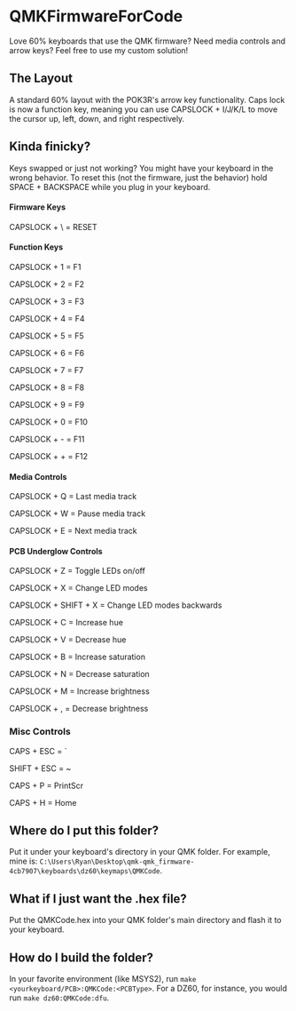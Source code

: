 # QMKFirmwareForCode
Love 60% keyboards that use the QMK firmware? Need media controls and arrow keys? Feel free to use my custom solution!

## The Layout
A standard 60% layout with the POK3R's arrow key functionality. Caps lock is now a function key, meaning you can use CAPSLOCK + I/J/K/L to move the cursor up, left, down, and right respectively.

## Kinda finicky?
Keys swapped or just not working? You might have your keyboard in the wrong behavior. To reset this (not the firmware, just the behavior) hold SPACE + BACKSPACE while you plug in your keyboard.

#### Firmware Keys
CAPSLOCK + \ = RESET

#### Function Keys
CAPSLOCK + 1 = F1

CAPSLOCK + 2 = F2

CAPSLOCK + 3 = F3

CAPSLOCK + 4 = F4

CAPSLOCK + 5 = F5

CAPSLOCK + 6 = F6

CAPSLOCK + 7 = F7

CAPSLOCK + 8 = F8

CAPSLOCK + 9 = F9

CAPSLOCK + 0 = F10

CAPSLOCK + - = F11

CAPSLOCK + + = F12

#### Media Controls
CAPSLOCK + Q = Last media track

CAPSLOCK + W = Pause media track

CAPSLOCK + E = Next media track

#### PCB Underglow Controls
CAPSLOCK + Z = Toggle LEDs on/off

CAPSLOCK + X = Change LED modes

CAPSLOCK + SHIFT + X = Change LED modes backwards

CAPSLOCK + C = Increase hue 

CAPSLOCK + V = Decrease hue

CAPSLOCK + B = Increase saturation

CAPSLOCK + N = Decrease saturation

CAPSLOCK + M = Increase brightness

CAPSLOCK + , = Decrease brightness

### Misc Controls
CAPS + ESC = \`

SHIFT + ESC = ~

CAPS + P = PrintScr

CAPS + H = Home

## Where do I put this folder?
Put it under your keyboard's directory in your QMK folder. For example, mine is: `C:\Users\Ryan\Desktop\qmk-qmk_firmware-4cb7907\keyboards\dz60\keymaps\QMKCode`.

## What if I just want the .hex file?
Put the QMKCode.hex into your QMK folder's main directory and flash it to your keyboard.

## How do I build the folder?
In your favorite environment (like MSYS2), run `make <yourkeyboard/PCB>:QMKCode:<PCBType>`. For a DZ60, for instance, you would run `make dz60:QMKCode:dfu`. 
